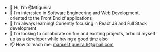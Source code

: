 - 👋 Hi, I’m @Mfigueira
- 👀 I’m interested in Software Engineering and Web Development, oriented to the Front End of applications 
- 🌱 I’m always learning! Currently focusing in React JS and Full Stack development
- 💞️ I’m looking to collaborate on fun and exciting projects, to build myself up as a developer while having a good time also
- 📫 How to reach me: manuel.figueira.9@gmail.com

<!---
Mfigueira/Mfigueira is a ✨ special ✨ repository because its `README.md` (this file) appears on your GitHub profile.
You can click the Preview link to take a look at your changes.
--->
